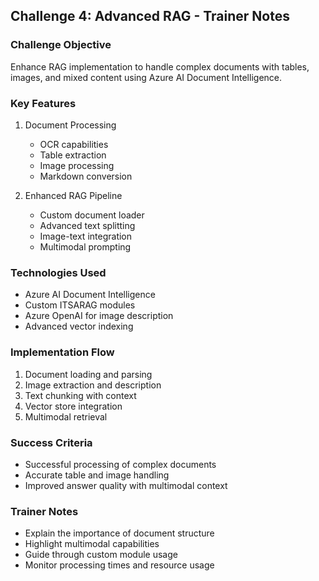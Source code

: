 ## Challenge 4: Advanced RAG - Trainer Notes

### Challenge Objective

Enhance RAG implementation to handle complex documents with tables, images, and mixed content using Azure AI Document Intelligence.

### Key Features

1. Document Processing

   - OCR capabilities
   - Table extraction
   - Image processing
   - Markdown conversion

2. Enhanced RAG Pipeline
   - Custom document loader
   - Advanced text splitting
   - Image-text integration
   - Multimodal prompting

### Technologies Used

- Azure AI Document Intelligence
- Custom ITSARAG modules
- Azure OpenAI for image description
- Advanced vector indexing

### Implementation Flow

1. Document loading and parsing
2. Image extraction and description
3. Text chunking with context
4. Vector store integration
5. Multimodal retrieval

### Success Criteria

- Successful processing of complex documents
- Accurate table and image handling
- Improved answer quality with multimodal context

### Trainer Notes

- Explain the importance of document structure
- Highlight multimodal capabilities
- Guide through custom module usage
- Monitor processing times and resource usage

